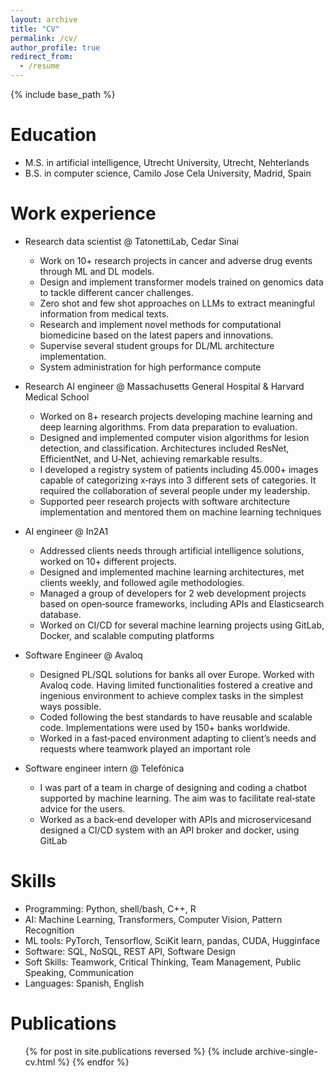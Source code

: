 ```yaml
---
layout: archive
title: "CV"
permalink: /cv/
author_profile: true
redirect_from:
  - /resume
---
```


{% include base_path %}

Education
======
* M.S. in artificial intelligence, Utrecht University, Utrecht, Nehterlands
* B.S. in computer science, Camilo Jose Cela University, Madrid, Spain

Work experience
======
* Research data scientist @ TatonettiLab, Cedar Sinai 
  * Work on 10+ research projects in cancer and adverse drug events through ML and DL models.
  * Design and implement transformer models trained on genomics data to tackle different cancer challenges.
  * Zero shot and few shot approaches on LLMs to extract meaningful information from medical texts.
  * Research and implement novel methods for computational biomedicine based on the latest papers and innovations.
  * Supervise several student groups for DL/ML architecture implementation.
  * System administration for high performance compute

* Research AI engineer @ Massachusetts General Hospital & Harvard Medical School
  * Worked on 8+ research projects developing machine learning and deep learning algorithms. From data preparation to evaluation.
  * Designed and implemented computer vision algorithms for lesion detection, and classification. Architectures included ResNet, EfficientNet,
and U‑Net, achieving remarkable results.
  * I developed a registry system of patients including 45.000+ images capable of categorizing x‑rays into 3 different sets of categories. It required
the collaboration of several people under my leadership.
  * Supported peer research projects with software architecture implementation and mentored them on machine learning techniques

* AI engineer @ In2A1
  * Addressed clients needs through artificial intelligence solutions, worked on 10+ different projects.
  * Designed and implemented machine learning architectures, met clients weekly, and followed agile methodologies.
  * Managed a group of developers for 2 web development projects based on open‑source frameworks, including APIs and Elasticsearch database.
  * Worked on CI/CD for several machine learning projects using GitLab, Docker, and scalable computing platforms
 
* Software Engineer @ Avaloq
  * Designed PL/SQL solutions for banks all over Europe. Worked with Avaloq code. Having limited functionalities fostered a creative and ingenious
environment to achieve complex tasks in the simplest ways possible.
  * Coded following the best standards to have reusable and scalable code. Implementations were used by 150+ banks worldwide.
  * Worked in a fast‑paced environment adapting to client’s needs and requests where teamwork played an important role
 
* Software engineer intern @ Telefónica
  * I was part of a team in charge of designing and coding a chatbot supported by machine learning. The aim was to facilitate real‑state advice
for the users.
  * Worked as a back‑end developer with APIs and microservicesand designed a CI/CD system with an API broker and docker, using GitLab
  
Skills
======
* Programming: Python, shell/bash, C++, R
* AI:          Machine Learning, Transformers, Computer Vision, Pattern Recognition
* ML tools:    PyTorch, Tensorflow, SciKit learn, pandas, CUDA, Hugginface
* Software:    SQL, NoSQL, REST API, Software Design
* Soft Skills: Teamwork, Critical Thinking, Team Management, Public Speaking, Communication
* Languages:   Spanish, English

Publications
======
  <ul>{% for post in site.publications reversed %}
    {% include archive-single-cv.html %}
  {% endfor %}</ul>
  

